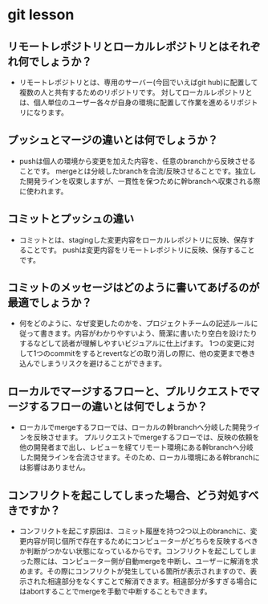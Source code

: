 # git lesson 

## リモートレポジトリとローカルレポジトリとはそれぞれ何でしょうか？

- リモートレポジトリとは、専用のサーバー(今回でいえばgit hub)に配置して複数の人と共有するためのリポジトリです。
対してローカルレポジトリとは、個人単位のユーザー各々が自身の環境に配置して作業を進めるリポジトリになります。

## プッシュとマージの違いとは何でしょうか？

- pushは個人の環境から変更を加えた内容を、任意のbranchから反映させることです。
mergeとは分岐したbranchを合流/反映させることです。独立した開発ラインを収束しますが、一貫性を保つために幹branchへ収束される際に使われます。

## コミットとプッシュの違い

- コミットとは、stagingした変更内容をローカルレポジトリに反映、保存することです。
pushは変更内容をリモートレポジトリに反映、保存することです。

## コミットのメッセージはどのように書いてあげるのが最適でしょうか？

- 何をどのように、なぜ変更したのかを、プロジェクトチームの記述ルールに従って書きます。内容がわかりやすいよう、簡潔に書いたり空白を設けたりするなどして読者が理解しやすいビジュアルに仕上げます。
1つの変更に対して1つのcommitをするとrevertなどの取り消しの際に、他の変更まで巻き込んでしまうリスクを避けることができます。

## ローカルでマージするフローと、プルリクエストでマージするフローの違いとは何でしょうか？

- ローカルでmergeするフローでは、ローカルの幹branchへ分岐した開発ラインを反映させます。
プルリクエストでmergeするフローでは、反映の依頼を他の開発者まで出し、レビューを経てリモート環境にある幹branchへ分岐した開発ラインを合流させます。そのため、ローカル環境にある幹branchには影響はありません。

## コンフリクトを起こしてしまった場合、どう対処すべきですか？

- コンフリクトを起こす原因は、コミット履歴を持つ2つ以上のbranchに、変更内容が同じ個所で存在するためにコンピューターがどちらを反映するべきか判断がつかない状態になっているからです。コンフリクトを起こしてしまった際には、コンピューター側が自動mergeを中断し、ユーザーに解消を求めます。その際にコンフリクトが発生している箇所が表示されますので、表示された相違部分をなくすことで解消できます。相違部分が多すぎる場合にはabortすることでmergeを手動で中断することもできます。
